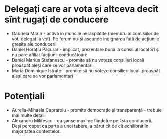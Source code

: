 # Delegați care ar vota și altceva decît sînt rugați de conducere
* Gabriela Marin - activă în muncile nerăsplătite (membru al comisiilor de vot, delegat la vot). Pe forum nu-și ascunde indignarea față de acțiunile greșite ale conducerii
* Daniel Horațiu Păcurar - implicat, prezentare bună la consiliul local S1 și nu pare afiliat facțiunii conducătoare
* Daniel Marius Stefanescu - promite să nu voteze consilieri locali proaspăt aleși care se vor parlamentari
* Maria Dominique Istrate - promite să nu voteze consilieri locali proaspăt aleși care se vor parlamentari

# Potențiali
* Aurelia-Mihaela Capraroiu - promite democrație și transparență - trebuie mai multe detalii
* Alexandru Milițescu - cu șanse maxime fiindcă e pe lista conducerii. Deși perceput ca parte a unei tabere, a părut cît de cît echilibrat în majoritatea contextelor.
